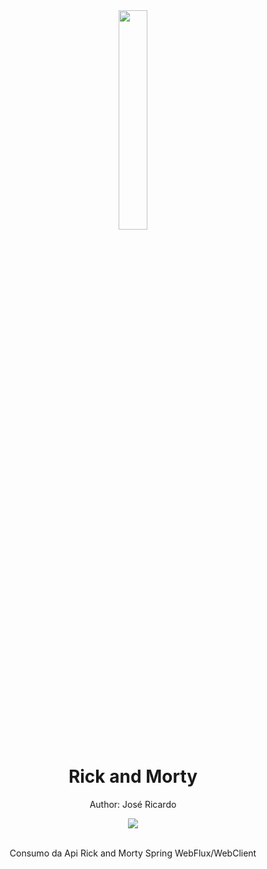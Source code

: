 <div align="center">
<img src="https://static.wikia.nocookie.net/geekpediabr/images/a/a4/8641CD99-093F-4F85-9A26-388494EB3A7F.jpeg/revision/latest?cb=20190722190346" width="30%">
  <h1 style="border-bottom:none">Rick and Morty</h1>
  <p>Author: José Ricardo</p>
  
  
  <a href="https://www.linkedin.com/in/ze-ricardo/">
     <img src="https://img.shields.io/badge/LinkedIn-0077B5?style=for-the-badge&logo=linkedin&logoColor=white">
  </a>
  
  <br>
  <br>
  <p>Consumo da Api Rick and Morty Spring WebFlux/WebClient</p>
  <br>

</div>
